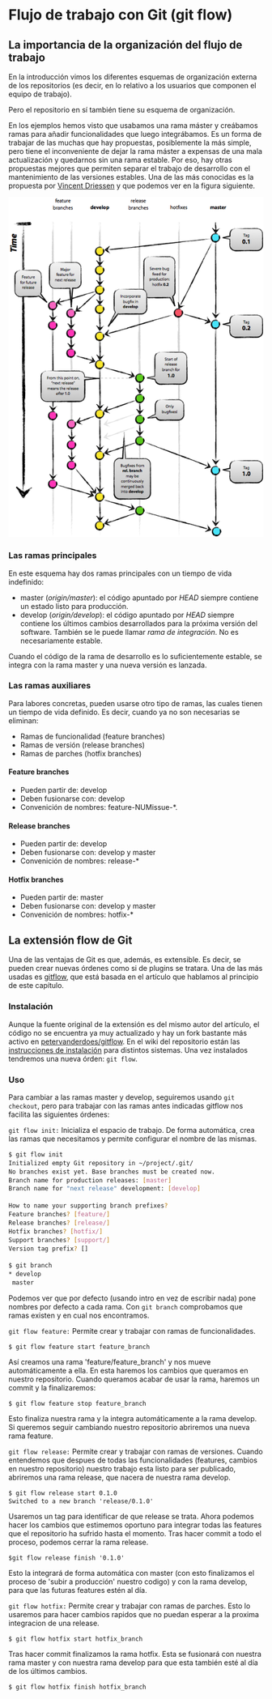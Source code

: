 # Flujo de trabajo con Git (git flow)

## La importancia de la organización del flujo de trabajo

En la introducción vimos los diferentes esquemas de organización externa de los repositorios (es decir, en lo relativo a los usuarios que componen el equipo de trabajo). 

Pero el repositorio en sí también tiene su esquema de organización.

En los ejemplos hemos visto que usabamos una rama máster y creábamos ramas para añadir funcionalidades que luego integrábamos. Es un forma de trabajar de las muchas que hay propuestas, posiblemente la más simple, pero tiene el inconveniente de dejar la rama máster a expensas de una mala actualización y quedarnos sin una rama estable. Por eso, hay otras propuestas mejores que permiten separar el trabajo de desarrollo con el mantenimiento de las versiones estables. Una de las más conocidas es la propuesta por [Vincent Driessen](http://nvie.com/posts/a-successful-git-branching-model/) y que podemos ver en la figura siguiente.

![Git flow](images/gitlab-organizacion.png)

### Las ramas principales

En este esquema hay dos ramas principales con un tiempo de vida indefinido:

- master (_origin/master_): el código apuntado por _HEAD_ siempre contiene un estado listo para producción.
- develop (_origin/develop_): el código apuntado por _HEAD_ siempre contiene los últimos cambios desarrollados para la próxima versión del software. También se le puede llamar _rama de integración_. No es necesariamente estable.

Cuando el código de la rama de desarrollo es lo suficientemente estable, se integra con la rama master y una nueva versión es lanzada.

### Las ramas auxiliares

Para labores concretas, pueden usarse otro tipo de ramas, las cuales tienen un tiempo de vida definido. Es decir, cuando ya no son necesarias se eliminan:

- Ramas de funcionalidad (feature branches)
- Ramas de versión (release branches)
- Ramas de parches (hotfix branches)

#### Feature branches

- Pueden partir de: develop
- Deben fusionarse con: develop
- Convenición de nombres: feature-NUMissue-\*.

#### Release branches

- Pueden partir de: develop
- Deben fusionarse con: develop y master
- Convenición de nombres: release-\*

#### Hotfix branches

- Pueden partir de: master
- Deben fusionarse con: develop y master
- Convenición de nombres: hotfix-\*

## La extensión flow de Git

Una de las ventajas de Git es que, además, es extensible. Es decir, se pueden crear nuevas órdenes como si de plugins se tratara. Una de las más usadas es [gitflow](https://github.com/nvie/gitflow), que está basada en el artículo que hablamos al principio de este capítulo.

### Instalación

Aunque la fuente original de la extensión es del mismo autor del artículo, el código no se encuentra ya muy actualizado y hay un fork bastante más activo en [petervanderdoes/gitflow](https://github.com/petervanderdoes/gitflow). En el wiki del repositorio están las [instrucciones de instalación](https://github.com/petervanderdoes/gitflow/wiki) para distintos sistemas. Una vez instalados tendremos una nueva órden: `git flow`.

### Uso

Para cambiar a las ramas master y develop, seguiremos usando `git checkout`, pero para trabajar con las ramas antes indicadas gitflow nos facilita las siguientes órdenes:


`git flow init:` Inicializa el espacio de trabajo. De forma automática, crea las ramas que necesitamos y permite configurar el nombre de las mismas.

```bash
$ git flow init
Initialized empty Git repository in ~/project/.git/
No branches exist yet. Base branches must be created now.
Branch name for production releases: [master]
Branch name for "next release" development: [develop]

How to name your supporting branch prefixes?
Feature branches? [feature/]
Release branches? [release/]
Hotfix branches? [hotfix/]
Support branches? [support/]
Version tag prefix? []

$ git branch
* develop
 master
```

Podemos ver que por defecto (usando intro en vez de escribir nada) pone nombres por defecto a cada rama. Con `git branch` comprobamos que ramas existen y en cual nos encontramos.




`git flow feature:` Permite crear y trabajar con ramas de funcionalidades.

```
$ git flow feature start feature_branch

```

Así creamos una rama 'feature/feature_branch' y nos mueve automáticamente a ella.
En esta haremos los cambios que queramos en nuestro repositorio. Cuando queramos acabar de usar la rama, haremos un commit y la finalizaremos:

```
$ git flow feature stop feature_branch

```

Esto finaliza nuestra rama y la integra automáticamente a la rama develop. Si queremos seguir cambiando nuestro repositorio abriremos una nueva rama feature.




`git flow release:` Permite crear y trabajar con ramas de versiones.
Cuando entendemos que despues de todas las funcionalidades (features, cambios en nuestro repositorio) nuestro trabajo esta listo para ser publicado, abriremos una rama release, que nacera de nuestra rama develop. 

```
$ git flow release start 0.1.0
Switched to a new branch 'release/0.1.0'
```

Usaremos un tag para identificar de que release se trata.
Ahora podemos hacer los cambios que estimemos oportuno para integrar todas las features que el repositorio ha sufrido hasta el momento. Tras hacer commit a todo el proceso, podemos cerrar la rama release.

```
$git flow release finish '0.1.0'
```

Esto la integrará de forma automática con master (con esto finalizamos el proceso de 'subir a producción' nuestro codigo) y con la rama develop, para que las futuras features estén al día.




`git flow hotfix:` Permite crear y trabajar con ramas de parches. Esto lo usaremos para hacer cambios rapidos que no puedan esperar a la proxima integracion de una release.

```
$ git flow hotfix start hotfix_branch
```

Tras hacer commit finalizamos la rama hotfix. Esta se fusionará con nuestra rama master y con nuestra rama develop para que esta también esté al día de los últimos cambios.

```
$ git flow hotfix finish hotfix_branch
```
